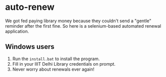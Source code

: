 # auto-renew
We got fed paying library money because they couldn't send a "gentle" reminder after the first fine. So here is a selenium-based automated
renewal application. 

## Windows users
1. Run the `install.bat` to install the program. 
2. Fill in your IIIT Delhi Library credentials on prompt.
3. Never worry about renewals ever again!
